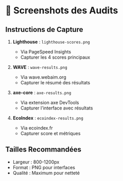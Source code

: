 # 📸 Screenshots des Audits

## Instructions de Capture

1. **Lighthouse** : `lighthouse-scores.png`
   - Via PageSpeed Insights
   - Capturer les 4 scores principaux

2. **WAVE** : `wave-results.png`
   - Via wave.webaim.org
   - Capturer le résumé des résultats

3. **axe-core** : `axe-results.png`
   - Via extension axe DevTools
   - Capturer l'interface avec résultats

4. **EcoIndex** : `ecoindex-results.png`
   - Via ecoindex.fr
   - Capturer score et métriques

## Tailles Recommandées
- Largeur : 800-1200px
- Format : PNG pour interfaces
- Qualité : Maximum pour netteté
